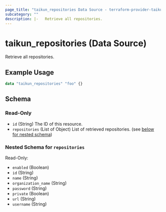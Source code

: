 ```yaml
---
page_title: "taikun_repositories Data Source - terraform-provider-taikun"
subcategory: ""
description: |-   Retrieve all repositories.
---
```


# taikun_repositories (Data Source)

Retrieve all repositories.

## Example Usage

```terraform
data "taikun_repositories" "foo" {}
```

<!-- schema generated by tfplugindocs -->
## Schema

### Read-Only

- `id` (String) The ID of this resource.
- `repositories` (List of Object) List of retrieved repositories. (see [below for nested schema](#nestedatt--repositories))

<a id="nestedatt--repositories"></a>
### Nested Schema for `repositories`

Read-Only:

- `enabled` (Boolean)
- `id` (String)
- `name` (String)
- `organization_name` (String)
- `password` (String)
- `private` (Boolean)
- `url` (String)
- `username` (String)

